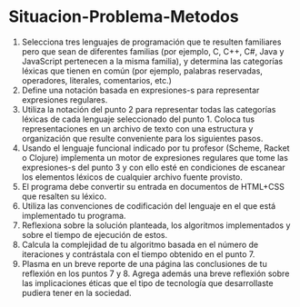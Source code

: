 # Situacion-Problema-Metodos

1. Selecciona tres lenguajes de programación que te resulten familiares pero que sean de diferentes familias (por ejemplo, C, C++, C#, Java y JavaScript pertenecen a la misma familia), y determina las categorías léxicas que tienen en común (por ejemplo, palabras reservadas, operadores, literales, comentarios, etc.)
2. Define una notación basada en expresiones-s para representar expresiones regulares.
3. Utiliza la notación del punto 2 para representar todas las categorías léxicas de cada lenguaje seleccionado del punto 1. Coloca tus representaciones en un archivo de texto con una estructura y organización que resulte conveniente para los siguientes pasos.
4. Usando el lenguaje funcional indicado por tu profesor (Scheme, Racket o Clojure) implementa un motor de expresiones regulares que tome las expresiones-s del punto 3 y con ello esté en condiciones de escanear los elementos léxicos de cualquier archivo fuente provisto.
5. El programa debe convertir su entrada en documentos de HTML+CSS que resalten su léxico.
6. Utiliza las convenciones de codificación del lenguaje en el que está implementado tu programa.
7. Reflexiona sobre la solución planteada, los algoritmos implementados y sobre el tiempo de ejecución de estos.
8. Calcula la complejidad de tu algoritmo basada en el número de iteraciones y contrástala con el tiempo obtenido en el punto 7.
9. Plasma en un breve reporte de una página las conclusiones de tu reflexión en los puntos 7 y 8. Agrega además una breve reflexión sobre las implicaciones éticas que el tipo de tecnología que desarrollaste pudiera tener en la sociedad.
